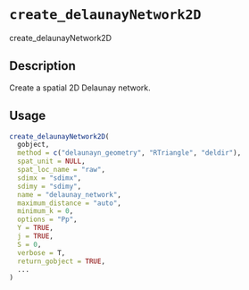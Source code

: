 # `create_delaunayNetwork2D`

create_delaunayNetwork2D


## Description

Create a spatial 2D Delaunay network.


## Usage

```r
create_delaunayNetwork2D(
  gobject,
  method = c("delaunayn_geometry", "RTriangle", "deldir"),
  spat_unit = NULL,
  spat_loc_name = "raw",
  sdimx = "sdimx",
  sdimy = "sdimy",
  name = "delaunay_network",
  maximum_distance = "auto",
  minimum_k = 0,
  options = "Pp",
  Y = TRUE,
  j = TRUE,
  S = 0,
  verbose = T,
  return_gobject = TRUE,
  ...
)
```


